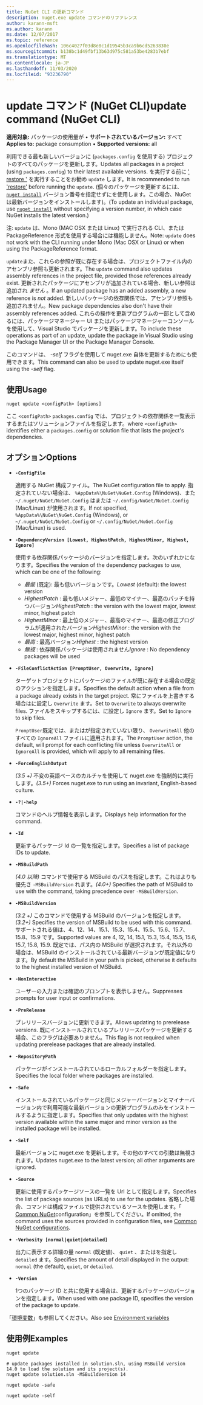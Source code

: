 ```yaml
---
title: NuGet CLI の更新コマンド
description: nuget.exe update コマンドのリファレンス
author: karann-msft
ms.author: karann
ms.date: 12/07/2017
ms.topic: reference
ms.openlocfilehash: 106c4027f03d8e8c1d19545b3ca9b6cd5263830e
ms.sourcegitcommit: b138bc1d49fbf13b63d975c581a53be4283b7ebf
ms.translationtype: MT
ms.contentlocale: ja-JP
ms.lasthandoff: 11/03/2020
ms.locfileid: "93236790"
---
```

# <a name="update-command-nuget-cli"></a><span data-ttu-id="35d49-103">update コマンド (NuGet CLI)</span><span class="sxs-lookup"><span data-stu-id="35d49-103">update command (NuGet CLI)</span></span>

<span data-ttu-id="35d49-104">**適用対象:** パッケージの使用量が &bullet; **サポートされているバージョン:** すべて</span><span class="sxs-lookup"><span data-stu-id="35d49-104">**Applies to:** package consumption &bullet; **Supported versions:** all</span></span>

<span data-ttu-id="35d49-105">利用できる最も新しいバージョンに (`packages.config` を使用する) プロジェクトのすべてのパッケージを更新します。</span><span class="sxs-lookup"><span data-stu-id="35d49-105">Updates all packages in a project (using `packages.config`) to their latest available versions.</span></span> <span data-ttu-id="35d49-106">を実行する前に [' restore '](cli-ref-restore.md) を実行することをお勧め `update` します。</span><span class="sxs-lookup"><span data-stu-id="35d49-106">It is recommended to run ['restore'](cli-ref-restore.md) before running the `update`.</span></span> <span data-ttu-id="35d49-107">(個々のパッケージを更新するには、 [`nuget install`](cli-ref-install.md) バージョン番号を指定せずにを使用します。この場合、NuGet は最新バージョンをインストールします)。</span><span class="sxs-lookup"><span data-stu-id="35d49-107">(To update an individual package, use [`nuget install`](cli-ref-install.md) without specifying a version number, in which case NuGet installs the latest version.)</span></span>

<span data-ttu-id="35d49-108">注: `update` は、Mono (MAC OSX または Linux) で実行される CLI、または PackageReference 形式を使用する場合には機能しません。</span><span class="sxs-lookup"><span data-stu-id="35d49-108">Note: `update` does not work with the CLI running under Mono (Mac OSX or Linux) or when using the PackageReference format.</span></span>

<span data-ttu-id="35d49-109">`update`また、これらの参照が既に存在する場合は、プロジェクトファイル内のアセンブリ参照も更新されます。</span><span class="sxs-lookup"><span data-stu-id="35d49-109">The `update` command also updates assembly references in the project file, provided those references already exist.</span></span> <span data-ttu-id="35d49-110">更新されたパッケージにアセンブリが追加されている場合、新しい参照は追加され *ません* 。</span><span class="sxs-lookup"><span data-stu-id="35d49-110">If an updated package has an added assembly, a new reference is *not* added.</span></span> <span data-ttu-id="35d49-111">新しいパッケージの依存関係では、アセンブリ参照も追加されません。</span><span class="sxs-lookup"><span data-stu-id="35d49-111">New package dependencies also don't have their assembly references added.</span></span> <span data-ttu-id="35d49-112">これらの操作を更新プログラムの一部として含めるには、パッケージマネージャー UI またはパッケージマネージャーコンソールを使用して、Visual Studio でパッケージを更新します。</span><span class="sxs-lookup"><span data-stu-id="35d49-112">To include these operations as part of an update, update the package in Visual Studio using the Package Manager UI or the Package Manager Console.</span></span>

<span data-ttu-id="35d49-113">このコマンドは、 *-self* フラグを使用して nuget.exe 自体を更新するためにも使用できます。</span><span class="sxs-lookup"><span data-stu-id="35d49-113">This command can also be used to update nuget.exe itself using the *-self* flag.</span></span>

## <a name="usage"></a><span data-ttu-id="35d49-114">使用</span><span class="sxs-lookup"><span data-stu-id="35d49-114">Usage</span></span>

```cli
nuget update <configPath> [options]
```

<span data-ttu-id="35d49-115">ここ `<configPath>` `packages.config` では、プロジェクトの依存関係を一覧表示するまたはソリューションファイルを指定します。</span><span class="sxs-lookup"><span data-stu-id="35d49-115">where `<configPath>` identifies either a `packages.config` or solution file that lists the project's dependencies.</span></span>

## <a name="options"></a><span data-ttu-id="35d49-116">オプション</span><span class="sxs-lookup"><span data-stu-id="35d49-116">Options</span></span>

- **`-ConfigFile`**

  <span data-ttu-id="35d49-117">適用する NuGet 構成ファイル。</span><span class="sxs-lookup"><span data-stu-id="35d49-117">The NuGet configuration file to apply.</span></span> <span data-ttu-id="35d49-118">指定されていない場合は、 `%AppData%\NuGet\NuGet.Config` (Windows)、また `~/.nuget/NuGet/NuGet.Config` はまたは `~/.config/NuGet/NuGet.Config` (Mac/Linux) が使用されます。</span><span class="sxs-lookup"><span data-stu-id="35d49-118">If not specified, `%AppData%\NuGet\NuGet.Config` (Windows), or `~/.nuget/NuGet/NuGet.Config` or `~/.config/NuGet/NuGet.Config` (Mac/Linux) is used.</span></span>
  
- **`-DependencyVersion [Lowest, HighestPatch, HighestMinor, Highest, Ignore]`**

  <span data-ttu-id="35d49-119">使用する依存関係パッケージのバージョンを指定します。次のいずれかになります。</span><span class="sxs-lookup"><span data-stu-id="35d49-119">Specifies the version of the dependency packages to use, which can be one of the following:</span></span><br/><ul><li><span data-ttu-id="35d49-120">*最低* (既定): 最も低いバージョンです。</span><span class="sxs-lookup"><span data-stu-id="35d49-120">*Lowest* (default): the lowest version</span></span></li><li><span data-ttu-id="35d49-121">*HighestPatch* : 最も低いメジャー、最低のマイナー、最高のパッチを持つバージョン</span><span class="sxs-lookup"><span data-stu-id="35d49-121">*HighestPatch* : the version with the lowest major, lowest minor, highest patch</span></span></li><li><span data-ttu-id="35d49-122">*HighestMinor* : 最上位のメジャー、最高のマイナー、最高の修正プログラムが適用されたバージョン</span><span class="sxs-lookup"><span data-stu-id="35d49-122">*HighestMinor* : the version with the lowest major, highest minor, highest patch</span></span></li><li><span data-ttu-id="35d49-123">*最高* : 最高バージョン</span><span class="sxs-lookup"><span data-stu-id="35d49-123">*Highest* : the highest version</span></span></li><li><span data-ttu-id="35d49-124">*無視* : 依存関係パッケージは使用されません</span><span class="sxs-lookup"><span data-stu-id="35d49-124">*Ignore* : No dependency packages will be used</span></span></li></ul>

- **`-FileConflictAction [PromptUser, Overwrite, Ignore]`**

  <span data-ttu-id="35d49-125">ターゲットプロジェクトにパッケージのファイルが既に存在する場合の既定のアクションを指定します。</span><span class="sxs-lookup"><span data-stu-id="35d49-125">Specifies the default action when a file from a package already exists in the target project.</span></span> <span data-ttu-id="35d49-126">常にファイルを上書きする場合はに設定し `Overwrite` ます。</span><span class="sxs-lookup"><span data-stu-id="35d49-126">Set to `Overwrite` to always overwrite files.</span></span> <span data-ttu-id="35d49-127">ファイルをスキップするには、に設定し `Ignore` ます。</span><span class="sxs-lookup"><span data-stu-id="35d49-127">Set to `Ignore` to skip files.</span></span>

  <span data-ttu-id="35d49-128">`PromptUser`既定では、またはが指定されていない限り、 `OverwriteAll` 他のすべての `IgnoreAll` ファイルに適用されます。</span><span class="sxs-lookup"><span data-stu-id="35d49-128">The `PromptUser` action, the default, will prompt for each conflicting file unless `OverwriteAll` or `IgnoreAll` is provided, which will apply to all remaining files.</span></span>

- **`-ForceEnglishOutput`**

  <span data-ttu-id="35d49-129">*(3.5 +)* 不変の英語ベースのカルチャを使用して nuget.exe を強制的に実行します。</span><span class="sxs-lookup"><span data-stu-id="35d49-129">*(3.5+)* Forces nuget.exe to run using an invariant, English-based culture.</span></span>

- **`-?|-help`**

  <span data-ttu-id="35d49-130">コマンドのヘルプ情報を表示します。</span><span class="sxs-lookup"><span data-stu-id="35d49-130">Displays help information for the command.</span></span>

- **`-Id`**

  <span data-ttu-id="35d49-131">更新するパッケージ Id の一覧を指定します。</span><span class="sxs-lookup"><span data-stu-id="35d49-131">Specifies a list of package IDs to update.</span></span>

- **`-MSBuildPath`**

  <span data-ttu-id="35d49-132">*(4.0 以降)* コマンドで使用する MSBuild のパスを指定します。これはよりも優先さ `-MSBuildVersion` れます。</span><span class="sxs-lookup"><span data-stu-id="35d49-132">*(4.0+)* Specifies the path of MSBuild to use with the command, taking precedence over `-MSBuildVersion`.</span></span>

- **`-MSBuildVersion`**

  <span data-ttu-id="35d49-133">*(3.2 +)* このコマンドで使用する MSBuild のバージョンを指定します。</span><span class="sxs-lookup"><span data-stu-id="35d49-133">*(3.2+)* Specifies the version of MSBuild to be used with this command.</span></span> <span data-ttu-id="35d49-134">サポートされる値は、4、12、14、15.1、15.3、15.4、15.5、15.6、15.7、15.8、15.9 です。</span><span class="sxs-lookup"><span data-stu-id="35d49-134">Supported values are 4, 12, 14, 15.1, 15.3, 15.4, 15.5, 15.6, 15.7, 15.8, 15.9.</span></span> <span data-ttu-id="35d49-135">既定では、パス内の MSBuild が選択されます。それ以外の場合は、MSBuild のインストールされている最新バージョンが既定値になります。</span><span class="sxs-lookup"><span data-stu-id="35d49-135">By default the MSBuild in your path is picked, otherwise it defaults to the highest installed version of MSBuild.</span></span>

- **`-NonInteractive`**

  <span data-ttu-id="35d49-136">ユーザーの入力または確認のプロンプトを表示しません。</span><span class="sxs-lookup"><span data-stu-id="35d49-136">Suppresses prompts for user input or confirmations.</span></span>

- **`-PreRelease`**

  <span data-ttu-id="35d49-137">プレリリースバージョンに更新できます。</span><span class="sxs-lookup"><span data-stu-id="35d49-137">Allows updating to prerelease versions.</span></span> <span data-ttu-id="35d49-138">既にインストールされているプレリリースパッケージを更新する場合、このフラグは必要ありません。</span><span class="sxs-lookup"><span data-stu-id="35d49-138">This flag is not required when updating prerelease packages that are already installed.</span></span>

- **`-RepositoryPath`**

  <span data-ttu-id="35d49-139">パッケージがインストールされているローカルフォルダーを指定します。</span><span class="sxs-lookup"><span data-stu-id="35d49-139">Specifies the local folder where packages are installed.</span></span>

- **`-Safe`**

  <span data-ttu-id="35d49-140">インストールされているパッケージと同じメジャーバージョンとマイナーバージョン内で利用可能な最新バージョンの更新プログラムのみをインストールするように指定します。</span><span class="sxs-lookup"><span data-stu-id="35d49-140">Specifies that only updates with the highest version available within the same major and minor version as the installed package will be installed.</span></span>

- **`-Self`**

  <span data-ttu-id="35d49-141">最新バージョンに nuget.exe を更新します。その他のすべての引数は無視されます。</span><span class="sxs-lookup"><span data-stu-id="35d49-141">Updates nuget.exe to the latest version; all other arguments are ignored.</span></span>

- **`-Source`**

  <span data-ttu-id="35d49-142">更新に使用するパッケージソースの一覧を Url として指定します。</span><span class="sxs-lookup"><span data-stu-id="35d49-142">Specifies the list of package sources (as URLs) to use for the updates.</span></span> <span data-ttu-id="35d49-143">省略した場合、コマンドは構成ファイルで提供されているソースを使用します。「 [Common NuGet](../../consume-packages/configuring-nuget-behavior.md)configuration」を参照してください。</span><span class="sxs-lookup"><span data-stu-id="35d49-143">If omitted, the command uses the sources provided in configuration files, see [Common NuGet configurations](../../consume-packages/configuring-nuget-behavior.md).</span></span>

- **`-Verbosity [normal|quiet|detailed]`**

  <span data-ttu-id="35d49-144">出力に表示する詳細の量 `normal` (既定値)、 `quiet` 、またはを指定し `detailed` ます。</span><span class="sxs-lookup"><span data-stu-id="35d49-144">Specifies the amount of detail displayed in the output: `normal` (the default), `quiet`, or `detailed`.</span></span>

- **`-Version`**

  <span data-ttu-id="35d49-145">1つのパッケージ ID と共に使用する場合は、更新するパッケージのバージョンを指定します。</span><span class="sxs-lookup"><span data-stu-id="35d49-145">When used with one package ID, specifies the version of the package to update.</span></span>

<span data-ttu-id="35d49-146">「[環境変数](cli-ref-environment-variables.md)」も参照してください。</span><span class="sxs-lookup"><span data-stu-id="35d49-146">Also see [Environment variables](cli-ref-environment-variables.md)</span></span>

## <a name="examples"></a><span data-ttu-id="35d49-147">使用例</span><span class="sxs-lookup"><span data-stu-id="35d49-147">Examples</span></span>

```cli
nuget update

# update packages installed in solution.sln, using MSBuild version 14.0 to load the solution and its project(s).
nuget update solution.sln -MSBuildVersion 14

nuget update -safe

nuget update -self
```
